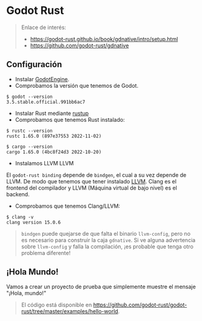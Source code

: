 
# Godot Rust

> Enlace de interés:
> * https://godot-rust.github.io/book/gdnative/intro/setup.html
> * https://github.com/godot-rust/gdnative

## Configuración

* Instalar [GodotEngine](https://godotengine.org/).
* Comprobamos la versión que tenemos de Godot.

```console
$ godot --version
3.5.stable.official.991bb6ac7
```

* Instalar Rust mediante [rustup](https://rustup.rs/)
* Comprobamos que tenemos Rust instalado:

```console
$ rustc --version
rustc 1.65.0 (897e37553 2022-11-02)

$ cargo --version
cargo 1.65.0 (4bc8f24d3 2022-10-20)
```
* Instalamos LLVM
LLVM

El `godot-rust binding` depende de `bindgen`, el cual a su vez depende de LLVM. De modo que tenemos que tener instalado [LLVM](https://releases.llvm.org/). Clang es el frontend del compilador y LLVM (Máquina virtual de bajo nivel) es el backend.

* Comprobamos que tenemos Clang/LLVM:

```console
$ clang -v
clang version 15.0.6
```

> `bindgen` puede quejarse de que falta el binario `llvm-config`, pero no es necesario para construir la caja `gdnative`. Si ve alguna advertencia sobre `llvm-config` y falla la compilación, ¡es probable que tenga otro problema diferente!

## ¡Hola Mundo!

Vamos a crear un proyecto de prueba que simplemente muestre el mensaje "¡Hola, mundo!"

> El código está disponible en https://github.com/godot-rust/godot-rust/tree/master/examples/hello-world.
